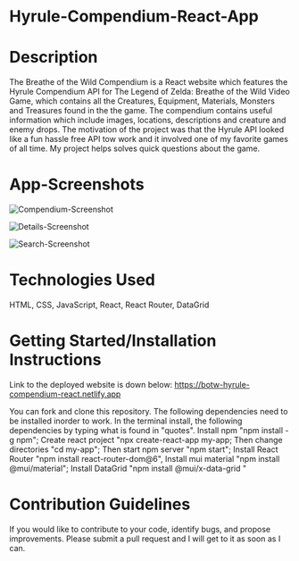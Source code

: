 # Hyrule-Compendium-React-App
# Description
The Breathe of the Wild Compendium is a React website which features the Hyrule Compendium API for The Legend of Zelda: Breathe of the Wild Video Game, which contains all the Creatures, Equipment, Materials, Monsters and Treasures found in the the game. The compendium contains useful information which include images, locations, descriptions and creature and enemy drops. The motivation of the project was that the Hyrule API looked like a fun hassle free API tow work and it involved one of my favorite games of all time. My project helps solves quick questions about the game.
# App-Screenshots
![Compendium-Screenshot](https://user-images.githubusercontent.com/93820113/148896388-ff5160a7-0eb3-4999-a82d-07cf8234d37e.png)

![Details-Screenshot](https://user-images.githubusercontent.com/93820113/148896409-c4337168-b7a2-4455-b416-bda642832211.png)

![Search-Screenshot](https://user-images.githubusercontent.com/93820113/148896437-132b5a12-2cf1-4630-8514-444a3e288d66.png)

 # Technologies Used
 HTML, CSS, JavaScript, React, React Router, DataGrid 
 
 # Getting Started/Installation Instructions
 Link to the deployed website is down below:
 https://botw-hyrule-compendium-react.netlify.app
 
 You can fork and clone this repository. The following dependencies need to be installed inorder to work. In the terminal install, the following dependencies by typing what is found in  "quotes". Install npm "npm install -g npm"; Create react project "npx create-react-app my-app; Then change directories  "cd my-app"; Then start npm server "npm start"; Install React Router "npm install react-router-dom@6", Install mui material "npm install @mui/material"; Install DataGrid "npm install @mui/x-data-grid
"
 # Contribution Guidelines
  If you would like to contribute to your code, identify bugs, and propose improvements. Please submit a pull request and I will get to it as soon as I can.
